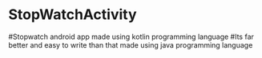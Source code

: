 # StopWatchActivity
#Stopwatch android app made using kotlin programming language
#Its far better and easy to write than that made using java programming language
